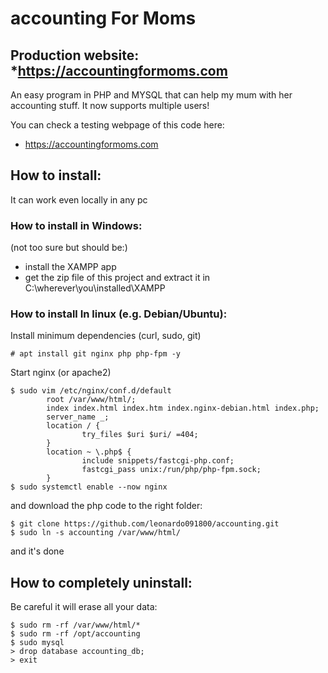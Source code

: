 # accounting For Moms
## Production website: *https://accountingformoms.com
An easy program in PHP and MYSQL that can help my mum with her accounting stuff. It now supports multiple users!

You can check a testing webpage of this code here:
* https://accountingformoms.com 


## How to install:
It can work even locally in any pc

### How to install in Windows:
(not too sure but should be:)
- install the XAMPP app 
- get the zip file of this project and extract it in C:\wherever\you\installed\XAMPP

### How to install In linux (e.g. Debian/Ubuntu):
Install minimum dependencies (curl, sudo, git)
```
# apt install git nginx php php-fpm -y
```

Start nginx (or apache2)
```
$ sudo vim /etc/nginx/conf.d/default
        root /var/www/html/;
        index index.html index.htm index.nginx-debian.html index.php;
        server_name _;
        location / {
                try_files $uri $uri/ =404;
        }
        location ~ \.php$ {
                include snippets/fastcgi-php.conf;
                fastcgi_pass unix:/run/php/php-fpm.sock;
        }
$ sudo systemctl enable --now nginx
```

and download the php code to the right folder:
```
$ git clone https://github.com/leonardo091800/accounting.git
$ sudo ln -s accounting /var/www/html/
```

and it's done



## How to completely uninstall:
Be careful it will erase all your data:
```
$ sudo rm -rf /var/www/html/*
$ sudo rm -rf /opt/accounting
$ sudo mysql
> drop database accounting_db;
> exit
```
